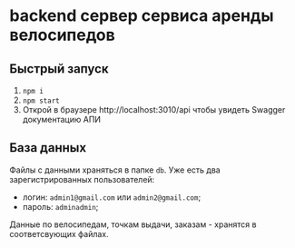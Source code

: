 # backend сервер сервиса аренды велосипедов

## Быстрый запуск

1. `npm i`
2. `npm start`
3. Открой в браузере http://localhost:3010/api чтобы увидеть Swagger документацию АПИ

## База данных
Файлы с данными храняться в папке `db`. Уже есть два зарегистрированных пользователей:

- логин: `admin1@gmail.com` или `admin2@gmail.com`;
- пароль: `adminadmin`;

Данные по велосипедам, точкам выдачи, заказам - хранятся в соответсвующих файлах.
